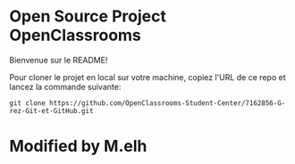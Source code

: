 # Open Source Project OpenClassrooms

Bienvenue sur le README!

Pour cloner le projet en local sur votre machine, copiez l'URL de ce repo et lancez la commande suivante:  

`git clone https://github.com/OpenClassrooms-Student-Center/7162856-G-rez-Git-et-GitHub.git`

# Modified by M.elh
